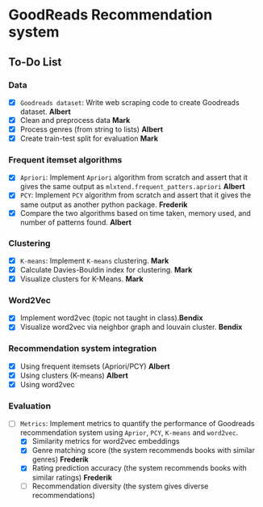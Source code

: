 # GoodReads Recommendation system

## To-Do List

### **Data**
- [x] `Goodreads dataset`: Write web scraping code to create Goodreads dataset. **Albert**
- [x] Clean and preprocess data **Mark**
- [x] Process genres (from string to lists) **Albert**
- [x] Create train-test split for evaluation **Mark**

### **Frequent itemset algorithms**
- [x] `Apriori`: Implement `Apriori` algorithm from scratch and assert that it gives the same output as `mlxtend.frequent_patters.apriori` **Albert**
- [x] `PCY`: Implement `PCY` algorithm from scratch and assert that it gives the same output as another python package. **Frederik**
- [x] Compare the two algorithms based on time taken, memory used, and number of patterns found. **Albert**

### **Clustering**
- [x] `K-means`: Implement `K-means` clustering. **Mark**
- [x] Calculate Davies-Bouldin index for clustering. **Mark**
- [x] Visualize clusters for K-Means. **Mark**

### **Word2Vec**
- [x] Implement word2vec (topic not taught in class).**Bendix**
- [x] Visualize word2vec via neighbor graph and louvain cluster. **Bendix**

### **Recommendation system integration**
- [x] Using frequent itemsets (Apriori/PCY) **Albert**
- [x] Using clusters (K-means) **Albert**
- [x] Using word2vec

### **Evaluation**
- [ ] `Metrics`: Implement metrics to quantify the performance of Goodreads recommendation system using `Aprior`, `PCY`, `K-means` and `word2vec`.
    - [X] Similarity metrics for word2vec embeddings
    - [X] Genre matching score (the system recommends books with similar genres) **Frederik**
    - [X] Rating prediction accuracy (the system recommends books with similar ratings) **Frederik**
    - [ ] Recommendation diversity (the system gives diverse recommendations)
